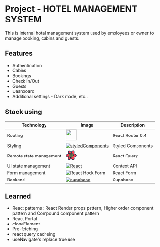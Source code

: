 # Project - HOTEL MANAGEMENT SYSTEM

This is internal hotal management system used by employees or owner to manage booking, cabins and guests.

## Features

- Authentication
- Cabins
- Bookings
- Check In/Out
- Guests
- Dashboard
- Additional settings - Dark mode, etc..

## Stack using

| Technology              | Image                                                                                                                                                                                                                                   | Description       |
| ----------------------- | --------------------------------------------------------------------------------------------------------------------------------------------------------------------------------------------------------------------------------------- | ----------------- |
| Routing                 | <a href="https://reactrouter.com/" target="_blank" rel="noreferrer"><img src="https://www.svgrepo.com/show/354262/react-router.svg" width="36" height="36" alt="" /></a>                                                                | React Router 6.4  |
| Styling                 | <a href="https://styled-components.com/" target="_blank" rel="noreferrer"><img src="https://raw.githubusercontent.com/styled-components/brand/master/styled-components.png" width="36" height="36" alt="styledComponents" /></a>        | Styled Components |
| Remote state management | <a href="https://tanstack.com/" target="_blank" rel="noreferrer"><img src="https://raw.githubusercontent.com/TanStack/query/main/media/emblem-light.svg" width="36" height="36" alt="React Query" /></a>                                | React Query       |
| UI state management     | <a href="https://reactjs.org/" target="_blank" rel="noreferrer"><img src="https://raw.githubusercontent.com/danielcranney/readme-generator/main/public/icons/skills/react-colored.svg" width="36" height="36" alt="React" /></a>        | Context API       |
| Form management         | <img src="https://raw.githubusercontent.com/react-hook-form/react-hook-form/master/docs/logo.png" alt="React Hook Form "  height="36"/>                                                                                                 | React Form        |
| Backend                 | <a href="https://supabase.com/" target="_blank" rel="noreferrer"><img src="https://raw.githubusercontent.com/danielcranney/readme-generator/main/public/icons/skills/supabase-colored.svg" width="36" height="36" alt="supabase" /></a> | Supabase          |

## Learned

- React patterns : React Render props pattern, Higher order component pattern and Compound component pattern
- React Portal
- cloneElement
- Pre-fetching
- react query cacheing
- useNavigate's replace:true use

